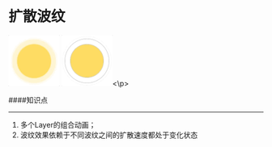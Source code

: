 # 扩散波纹

<p><img src="https://github.com/Mervin1024/Resources/blob/master/gif/RippleAnimationA.gif?raw=true" width="20%" height="20%">
<img src="https://github.com/Mervin1024/Resources/blob/master/gif/RippleAnimationB.gif?raw=true" width="20%" height="20%"><\p>


####知识点

----

1. 多个Layer的组合动画；
2. 波纹效果依赖于不同波纹之间的扩散速度都处于变化状态
